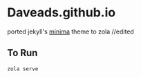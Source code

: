 # Daveads.github.io 

ported jekyll's [minima](https://github.com/jekyll/minima) theme to zola //edited

## To Run

```
zola serve

```


